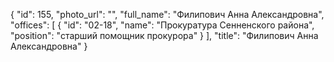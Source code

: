 {
    "id": 155,
    "photo_url": "",
    "full_name": "Филипович Анна Александровна",
    "offices": [
        {
            "id": "02-18",
            "name": "Прокуратура Сенненского района",
            "position": "старший помощник прокурора"
        }
    ],
    "title": "Филипович Анна Александровна"
}